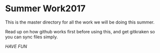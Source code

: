 # Summer Work2017
This is the master directory for all the work we will be doing this summer. 

Read up on how github works first before using this, and get gitkraken so you can sync files simply. 

*HAVE FUN*
